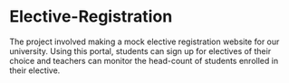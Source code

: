 # Elective-Registration
The project involved making a mock elective registration website for our university. Using this portal, students can sign up for electives of their choice and teachers can monitor the head-count of students enrolled in their elective.
